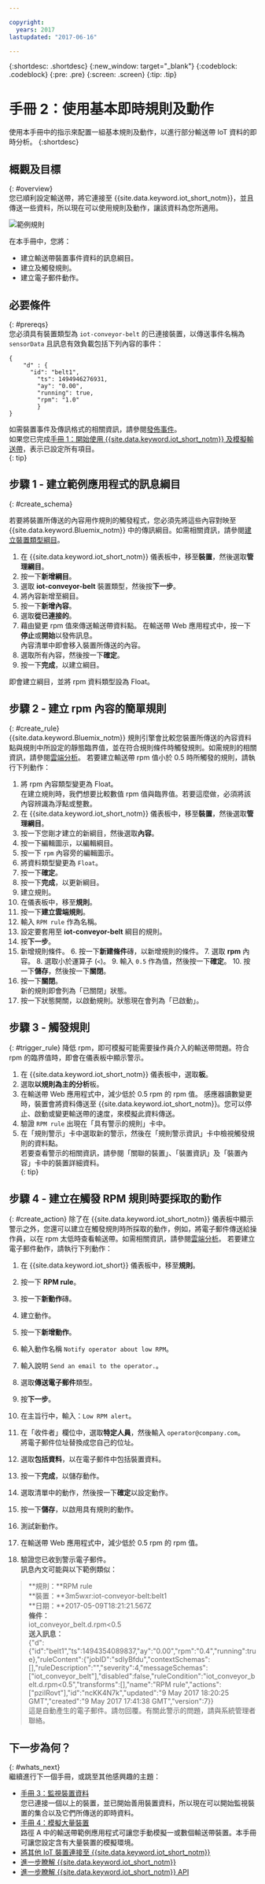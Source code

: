 ```yaml
---

copyright:
  years: 2017
lastupdated: "2017-06-16"

---
```


{:shortdesc: .shortdesc}
{:new_window: target="_blank"}
{:codeblock: .codeblock}
{:pre: .pre}
{:screen: .screen}
{:tip: .tip}

# 手冊 2：使用基本即時規則及動作
使用本手冊中的指示來配置一組基本規則及動作，以進行部分輸送帶 IoT 資料的即時分析。
{:shortdesc}

## 概觀及目標
{: #overview}  
您已順利設定輸送帶，將它連接至 {{site.data.keyword.iot_short_notm}}，並且傳送一些資料，所以現在可以使用規則及動作，讓該資料為您所適用。

![範例規則](images/slow_rule.svg "範例規則")

在本手冊中，您將：
- 建立輸送帶裝置事件資料的訊息綱目。
- 建立及觸發規則。
- 建立電子郵件動作。

## 必要條件
{: #prereqs}  
您必須具有裝置類型為 `iot-conveyor-belt` 的已連接裝置，以傳送事件名稱為 `sensorData` 且訊息有效負載包括下列內容的事件：
```
{
	"d" : {
      "id": "belt1",
		"ts": 1494946276931,
		"ay": "0.00",
		"running": true,
		"rpm": "1.0"
		}
}
```
如需裝置事件及傳訊格式的相關資訊，請參閱[發佈事件](/docs/services/IoT/devices/mqtt.html#publishing_events)。  
如果您已完成[手冊 1：開始使用 {{site.data.keyword.iot_short_notm}} 及模擬輸送帶](getting-started-iot-conveyor.html)，表示已設定所有項目。  
{: tip}

## 步驟 1 - 建立範例應用程式的訊息綱目
{: #create_schema}

若要將裝置所傳送的內容用作規則的觸發程式，您必須先將這些內容對映至 {{site.data.keyword.Bluemix_notm}} 中的傳訊綱目。如需相關資訊，請參閱[建立裝置類型綱目](/docs/services/IoT/im_schemas.html#iotrtinsights_task)。
1. 在 {{site.data.keyword.iot_short_notm}} 儀表板中，移至**裝置**，然後選取**管理綱目**。
2. 按一下**新增綱目**。
3. 選取 **iot-conveyor-belt** 裝置類型，然後按**下一步**。
4. 將內容新增至綱目。
 1. 按一下**新增內容**。
 2. 選取**從已連接的**。
 3. 藉由變更 rpm 值來傳送輸送帶資料點。
在輸送帶 Web 應用程式中，按一下**停止**或**開始**以發佈訊息。  
內容清單中即會移入裝置所傳送的內容。
 4. 選取所有內容，然後按一下**確定**。
5. 按一下**完成**，以建立綱目。  

即會建立綱目，並將 rpm 資料類型設為 Float。

## 步驟 2 - 建立 rpm 內容的簡單規則
{: #create_rule}  
{{site.data.keyword.Bluemix_notm}} 規則引擎會比較您裝置所傳送的內容資料點與規則中所設定的靜態臨界值，並在符合規則條件時觸發規則。如需規則的相關資訊，請參閱[雲端分析](/docs/services/IoT/cloud_analytics.html#rules)。
若要建立輸送帶 rpm 值小於 0.5 時所觸發的規則，請執行下列動作：
1. 將 rpm 內容類型變更為 Float。  
在建立規則時，我們想要比較數值 rpm 值與臨界值。若要這麼做，必須將該內容辨識為浮點或整數。
 1. 在 {{site.data.keyword.iot_short_notm}} 儀表板中，移至**裝置**，然後選取**管理綱目**。
 1. 按一下您剛才建立的新綱目，然後選取**內容**。
 2. 按一下編輯圖示，以編輯綱目。
 3. 按一下 `rpm` 內容旁的編輯圖示。
 4. 將資料類型變更為 `Float`。  
 5. 按一下**確定**。
 6. 按一下**完成**，以更新綱目。  
2. 建立規則。
 1. 在儀表板中，移至**規則**。
 2. 按一下**建立雲端規則**。
 3. 輸入 `RPM rule` 作為名稱。
 4. 設定要套用至 **iot-conveyor-belt** 綱目的規則。
 5. 按**下一步**。
 6. 新增規則條件。
    6. 按一下**新建條件**磚，以新增規則的條件。
    7. 選取 **rpm** 內容。
    8. 選取小於運算子 (`<`)。
    9. 輸入 `0.5` 作為值，然後按一下**確定**。
    10. 按一下**儲存**，然後按一下**關閉**。
 11. 按一下**關閉**。  
新的規則即會列為「已關閉」狀態。
12. 按一下狀態開關，以啟動規則。狀態現在會列為「已啟動」。

## 步驟 3 - 觸發規則
{: #trigger_rule}
降低 rpm，即可模擬可能需要操作員介入的輸送帶問題。符合 rpm 的臨界值時，即會在儀表板中顯示警示。
1. 在 {{site.data.keyword.iot_short_notm}} 儀表板中，選取**板**。
3. 選取**以規則為主的分析**板。
4. 在輸送帶 Web 應用程式中，減少低於 0.5 rpm 的 rpm 值。
感應器讀數變更時，裝置會將資料傳送至 {{site.data.keyword.iot_short_notm}}。您可以停止、啟動或變更輸送帶的速度，來模擬此資料傳送。  
5. 驗證 `RPM rule` 出現在「具有警示的規則」卡中。
6. 在「規則警示」卡中選取新的警示，然後在「規則警示資訊」卡中檢視觸發規則的資料點。  
若要查看警示的相關資訊，請參閱「關聯的裝置」、「裝置資訊」及「裝置內容」卡中的裝置詳細資料。  
{: tip}

## 步驟 4 - 建立在觸發 RPM 規則時要採取的動作
{: #create_action}
除了在 {{site.data.keyword.iot_short_notm}} 儀表板中顯示警示之外，您還可以建立在觸發規則時所採取的動作，例如，將電子郵件傳送給操作員，以在 rpm 太低時查看輸送帶。如需相關資訊，請參閱[雲端分析](/docs/services/IoT/cloud_analytics.html#shared)。
若要建立電子郵件動作，請執行下列動作：
1. 在 {{site.data.keyword.iot_short}} 儀表板中，移至**規則**。
2. 按一下 **RPM rule**。
3. 按一下**新動作**磚。
4. 建立動作。
 1. 按一下**新增動作**。
 2. 輸入動作名稱 `Notify operator about low RPM`。
 3. 輸入說明 `Send an email to the operator.`。
 4. 選取**傳送電子郵件**類型。
 5. 按**下一步**。
 6. 在主旨行中，輸入：`Low RPM alert`。
 7. 在「收件者」欄位中，選取**特定人員**，然後輸入 `operator@company.com`。  
將電子郵件位址替換成您自己的位址。
 8. 選取**包括資料**，以在電子郵件中包括裝置資料。
 9. 按一下**完成**，以儲存動作。  
5. 選取清單中的動作，然後按一下**確定**以設定動作。
6. 按一下**儲存**，以啟用具有規則的動作。
7. 測試新動作。
 4. 在輸送帶 Web 應用程式中，減少低於 0.5 rpm 的 rpm 值。

 5. 驗證您已收到警示電子郵件。  
訊息內文可能與以下範例類似：
> **規則：**RPM rule  
> **裝置：**3m5wxr:iot-conveyor-belt:belt1  
> **日期：**2017-05-09T18:21:21.567Z  
> **條件：**  
> iot_conveyor_belt.d.rpm<0.5  
> **送入訊息：**  
> {"d":{"id":"belt1","ts":1494354089837,"ay":"0.00","rpm":"0.4","running":true},"ruleContent":{"jobID":"sdIyBfdu","contextSchemas":[],"ruleDescription":"","severity":4,"messageSchemas":["iot_conveyor_belt"],"disabled":false,"ruleCondition":"iot_conveyor_belt.d.rpm<0.5","transforms":[],"name":"RPM rule","actions":["pziIRovt"],"id":"ncKK4N7k","updated":"9 May 2017 18:20:25 GMT","created":"9 May 2017 17:41:38 GMT","version":7}}  
> 這是自動產生的電子郵件。請勿回覆。有關此警示的問題，請與系統管理者聯絡。

## 下一步為何？
{: #whats_next}  
繼續進行下一個手冊，或跳至其他感興趣的主題：
- [手冊 3：監視裝置資料](getting-started-iot-monitoring.html)  
您已連接一個以上的裝置，並已開始善用裝置資料，所以現在可以開始監視裝置的集合以及它們所傳送的即時資料。
- [手冊 4：模擬大量裝置](getting-started-iot-large-scale-simulation.html)  
路徑 A 中的輸送帶範例應用程式可讓您手動模擬一或數個輸送帶裝置。本手冊可讓您設定含有大量裝置的模擬環境。
- [將其他 IoT 裝置連接至 {{site.data.keyword.iot_short_notm}}](/docs/services/IoT/iotplatform_task.html)
- [進一步瞭解 {{site.data.keyword.iot_short_notm}}](/docs/services/IoT/iotplatform_overview.html)
- [進一步瞭解 {{site.data.keyword.iot_short_notm}} API](/docs/services/IoT/reference/api.html)

